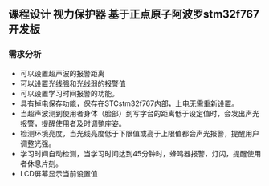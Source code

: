 ## 课程设计 视力保护器 基于正点原子阿波罗stm32f767开发板


### 需求分析

- 可以设置超声波的报警距离
- 可以设置光线强和光线弱的报警值
- 可以设置学习时间报警的功能。
- 具有掉电保存功能，保存在STCstm32f767内部，上电无需重新设置。
- 当超声波测到使用者身体（脸部）到写字台的距离低于设定值时，会发出声光报警，提醒使用者及时调整座姿。 
- 检测环境亮度，当光线亮度低于下限值或高于上限值都会声光报警，提醒用户调整光强。      
- 学习时间自动检测，当学习时间达到45分钟时，蜂鸣器报警，灯闪，提醒使用者休息片刻。
- LCD屏幕显示当前设置值

